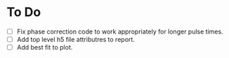 # To Do

- [ ] Fix phase correction code to work appropriately for longer pulse times.
- [ ] Add top level h5 file attributres to report.
- [ ] Add best fit to plot.
